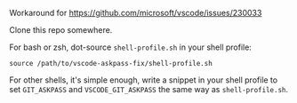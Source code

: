 Workaround for https://github.com/microsoft/vscode/issues/230033

Clone this repo somewhere.

For bash or zsh, dot-source `shell-profile.sh` in your shell profile:

```shell
source /path/to/vscode-askpass-fix/shell-profile.sh
```

For other shells, it's simple enough, write a snippet in your
shell profile to set `GIT_ASKPASS` and `VSCODE_GIT_ASKPASS` the same way as `shell-profile.sh`.
